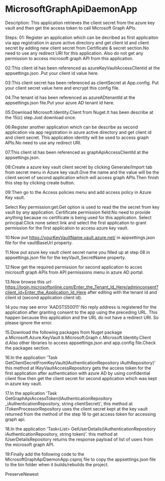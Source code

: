 # MicrosoftGraphApiDaemonApp
Description: This application retrieves  the client secret from the azure key vault and then get the access token to call Microsoft Graph APIs.

Steps:
01: Register an application which can be decribed as first applicaiton via app registration in azure active directory and get client id and client secret by adding
new client secret from Certificate & secret section.No need to use any redirect URI for this application.
Also do not get any permission to access microsoft graph API from this application.

02:This client id has been  referenced as azureKeyVaultAccessClientid at the appsettings.json .Put your client id value here.

03:This client secret has been referenced as clientSecret at App.config. Put your client secret value here and encrypt this config file.

04.The tenant id has been referenced as azureADtenantId at the appsettings.json file.Put your azure AD tenant id here.

05:Download Microsoft.Identity.Client from Nuget.It has been describe at the 15(c) step.Just download once.

06:Register another application which can be describe as second application via app registration in azure active directory and get client id and client secret.
This application identity will be used to access graph APIs.No need to use any redirect URI.

07.This client id has been  referenced as graphApiAccessClientId at the appsettings.json.

08:Create a  azure key vault client secret by clicking Generate/Import tab from secret menu in Azure key vault.Give the name and the value will
be the client secret of second application which will access graph APIs.Then finish this step by clicking create button.

09:Then go to the  Access policies menu and add access policy in Azure Key vault.

Select Key permission:get.Get option is used to read the the secret from key vault by any application.
Certificate permission field:No need to provide anything because no certificate is being used for this application.
Select principal:Click none select link and select the first application to grant permission for the first application to access azure key
vault.

10:Now  put https://yourKeyVaultName.vault.azure.net/ in appsettings.json file for the vaultBaseUrl property.

11.Now put azure key vault client secret name you filled up at step 08 in appsettings.json file for the keyVault_SecretName property.

12:Now get the required permission for second application to acces microsoft graph APIs from API permissions menu in azure AD portal.

13.Now browse this url https://login.microsoftonline.com/Enter_the_Tenant_Id_Here/adminconsent?client_id=Enter_the_Application_Id_Here after editing
with the tenant id and client id (second application client id).

14.you may see error 'AADSTS50011':No reply address is registered for the application after granting consent to the app using the preceding URL.
This happen because this application and the URL do not have a redirect URI. So please ignore the error.

15.Download the following packages from Nuget package
a.Microsoft.Azure.KeyVault
b.Microsoft.Graph
c.Microsoft.Identity.Client 
d.Also other libraries to access appsettings.json and app.config file.Check the packages section.

16.In the application 'Task <string>GetClientSecretFromKeyVault(IAuthenticationRepository iAuthRepository)' this method at IKeyVaultAccessRepository gets the access token
for the first application after authentication with azure AD by using confidential client flow then get the client secret for second application  which was kept in azure key vault.

17.In the application 'Task<string> GetGraphApiAccessToken(IAuthenticationRepository _iAuthenticationRepository, string clientSecret)', this method at ITokenProcessorRepository uses the client secret kept at the key vault returned
from  the method of the step 16 to get access token for accessing graph api.

18.In the application  'Task<List<User>> GetUserDetails(IAuthenticationRepository iAuthenticationRepository, string token)'. this method at IUserDetailsRepository returns  the response payload of list of users from
the microsoft graph API.

19:Finally add the following code to the MicrosoftGraphApiDaemonApp.csproj file to copy the appsettings.json file to the bin folder when it  builds/rebuilds the project.

<ItemGroup>
		<None Update="appsettings.json">
			<CopyToOutputDirectory>PreserveNewest</CopyToOutputDirectory>
		</None>
</ItemGroup>




